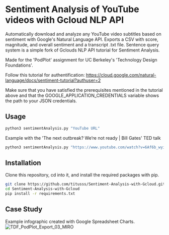 # Sentiment Analysis of YouTube videos with Gcloud NLP API
Automatically download and analyze any YouTube video subtitles based on sentiment with Google's Natural Language API.
Exports a CSV with score, magnitude, and overall sentiment and a transcript .txt file. Sentence query system is a simple fork of Gclouds NLP API tutorial for Sentiment Analysis. 

Made for the 'PodPlot' assignment for UC Berkeley's 'Technology Design Foundations'.

Follow this tutorial for authentification: https://cloud.google.com/natural-language/docs/sentiment-tutorial?authuser=2

Make sure that you have satisfied the prerequisites mentioned in the tutorial above and that the GOOGLE_APPLICATION_CREDENTIALS variable shows the path to your JSON credentials.

## Usage
```python
python3 sentimentAnalysis.py "YouTube URL"
```
Example with the 'The next outbreak? We’re not ready | Bill Gates' TED talk
```python
python3 sentimentAnalysis.py "https://www.youtube.com/watch?v=6Af6b_wyiwI"
```

## Installation
Clone this repository, cd into it, and install the required packages with pip.
```bash
git clone https://github.com/titusss/Sentiment-Analysis-with-Gcloud.git
cd Sentiment-Analysis-with-Gcloud
pip install -r requirements.txt
```

## Case Study
Example infographic created with Google Spreadsheet Charts.
![TDF_PodPlot_Export_03_MIRO](https://user-images.githubusercontent.com/26855197/107870085-7b49c700-6e4a-11eb-9e02-8f6397109019.png)
